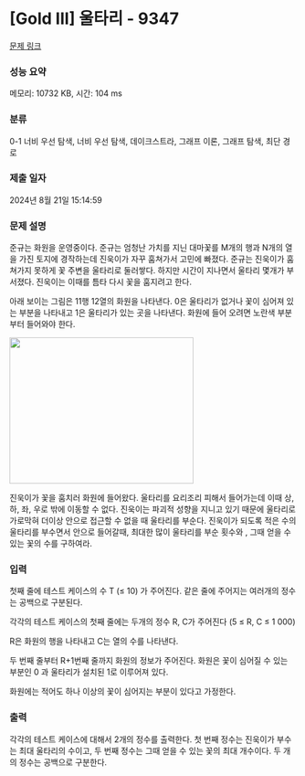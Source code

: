 # [Gold III] 울타리 - 9347 

[문제 링크](https://www.acmicpc.net/problem/9347) 

### 성능 요약

메모리: 10732 KB, 시간: 104 ms

### 분류

0-1 너비 우선 탐색, 너비 우선 탐색, 데이크스트라, 그래프 이론, 그래프 탐색, 최단 경로

### 제출 일자

2024년 8월 21일 15:14:59

### 문제 설명

<p>준규는 화원을 운영중이다. 준규는 엄청난 가치를 지닌 대마꽃를 M개의 행과 N개의 열을 가진 토지에 경작하는데 진욱이가 자꾸 훔쳐가서 고민에 빠졌다. 준규는 진욱이가 훔쳐가지 못하게 꽃 주변을 울타리로 둘러쌓다. 하지만 시간이 지나면서 울타리 몇개가 부서졌다. 진욱이는 이때를 틈타 다시 꽃을 훔지려고 한다.</p>

<p>아래 보이는 그림은 11행 12열의 화원을 나타낸다. 0은 울타리가 없거나 꽃이 심어져 있는 부분을 나타내고 1은 울타리가 있는 곳을 나타낸다. 화원에 들어 오려면 노란색 부분부터 들어와야 한다.</p>

<p><img alt="" src="https://www.acmicpc.net/upload/images/fence%281%29.png" style="height:256px; width:322px"></p>

<p>진욱이가 꽃을 훔치러 화원에 들어왔다. 울타리를 요리조리 피해서 들어가는데 이때 상, 하, 좌, 우로 밖에 이동할 수 없다. 진욱이는 파괴적 성향을 지니고 있기 때문에 울타리로 가로막혀 더이상 안으로 접근할 수 없을 때 울타리를 부순다.  진욱이가 되도록 적은 수의 울타리를 부수면서 안으로 들어갈때, 최대한 많이 울타리를 부순 횟수와 , 그때 얻을 수 있는 꽃의 수를 구하여라.</p>

### 입력 

 <p>첫째 줄에 테스트 케이스의 수 T (≤ 10) 가 주어진다. 같은 줄에 주어지는 여러개의 정수는 공백으로 구분된다.</p>

<p>각각의 테스트 케이스의 첫째 줄에는 두개의 정수 R, C가 주어진다 (5 ≤ R, C ≤ 1 000)</p>

<p>R은 화원의 행을 나타내고 C는 열의 수를 나타낸다.</p>

<p>두 번째 줄부터 R+1번째 줄까지 화원의 정보가 주어진다. 화원은 꽃이 심어질 수 있는 부분인 0 과 울타리가 설치된 1로 이루어져 있다.</p>

<p>화원에는 적어도 하나 이상의 꽃이 심어지는 부분이 있다고 가정한다.</p>

### 출력 

 <p>각각의 테스트 케이스에 대해서 2개의 정수를 출력한다. 첫 번째 정수는 진욱이가 부수는 최대 울타리의 수이고, 두 번째 정수는 그때 얻을 수 있는 꽃의 최대 개수이다. 두 개의 정수는 공백으로 구분한다.</p>

